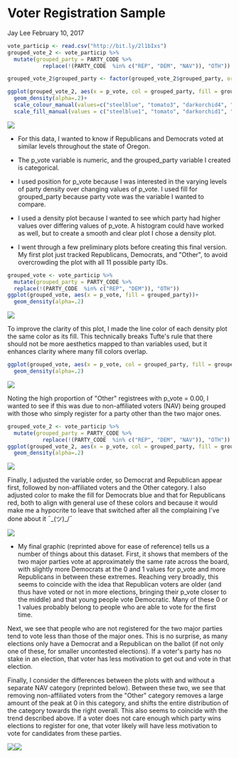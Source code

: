 Voter Registration Sample
================
Jay Lee
February 10, 2017

``` r
vote_particip <- read.csv("http://bit.ly/2l1bIxs")
grouped_vote_2 <- vote_particip %>%
  mutate(grouped_party = PARTY_CODE %>%
           replace(!(PARTY_CODE  %in% c("REP", "DEM", "NAV")), "OTH"))

grouped_vote_2$grouped_party <- factor(grouped_vote_2$grouped_party, ordered = TRUE, levels = c("DEM", "REP", "NAV", "OTH"))

ggplot(grouped_vote_2, aes(x = p_vote, col = grouped_party, fill = grouped_party))+
  geom_density(alpha=.2)+
  scale_colour_manual(values=c("steelblue", "tomato3", "darkorchid4", "springgreen4"))+
  scale_fill_manual(values = c("steelblue1", "tomato", "darkorchid1", "springgreen1"))
```

![](hw_0_data_viz_files/figure-markdown_github/unnamed-chunk-1-1.png)

-   For this data, I wanted to know if Republicans and Democrats voted at similar levels throughout the state of Oregon.

-   The p\_vote variable is numeric, and the grouped\_party variable I created is categorical.

-   I used position for p\_vote because I was interested in the varying levels of party density over changing values of p\_vote. I used fill for grouped\_party because party vote was the variable I wanted to compare.

-   I used a density plot because I wanted to see which party had higher values over differing values of p\_vote. A histogram could have worked as well, but to create a smooth and clear plot I chose a density plot.

-   I went through a few preliminary plots before creating this final version. My first plot just tracked Republicans, Democrats, and "Other", to avoid overcrowding the plot with all 11 possible party IDs.

``` r
grouped_vote <- vote_particip %>%
  mutate(grouped_party = PARTY_CODE %>%
  replace(!(PARTY_CODE  %in% c("REP", "DEM")), "OTH"))
ggplot(grouped_vote, aes(x = p_vote, fill = grouped_party))+
  geom_density(alpha=.2)
```

![](hw_0_data_viz_files/figure-markdown_github/unnamed-chunk-2-1.png)

To improve the clarity of this plot, I made the line color of each density plot the same color as its fill. This technically breaks Tufte's rule that there should not be more aesthetics mapped to than variables used, but it enhances clarity where many fill colors overlap.

``` r
ggplot(grouped_vote, aes(x = p_vote, col = grouped_party, fill = grouped_party))+
  geom_density(alpha=.2)
```

![](hw_0_data_viz_files/figure-markdown_github/unnamed-chunk-3-1.png)

Noting the high proportion of "Other" registrees with p\_vote = 0.00, I wanted to see if this was due to non-affiliated voters (NAV) being grouped with those who simply register for a party other than the two major ones.

``` r
grouped_vote_2 <- vote_particip %>%
  mutate(grouped_party = PARTY_CODE %>%
           replace(!(PARTY_CODE  %in% c("REP", "DEM", "NAV")), "OTH"))
ggplot(grouped_vote_2, aes(x = p_vote, col = grouped_party, fill = grouped_party))+
  geom_density(alpha=.2)
```

![](hw_0_data_viz_files/figure-markdown_github/unnamed-chunk-4-1.png)

Finally, I adjusted the variable order, so Democrat and Republican appear first, followed by non-affiliated voters and the Other category. I also adjusted color to make the fill for Democrats blue and that for Republicans red, both to align with general use of these colors and because it would make me a hypocrite to leave that switched after all the complaining I've done about it ¯\_(ツ)\_/¯

![](hw_0_data_viz_files/figure-markdown_github/unnamed-chunk-5-1.png)

-   My final graphic (reprinted above for ease of reference) tells us a number of things about this dataset. First, it shows that members of the two major parties vote at approximately the same rate across the board, with slightly more Democrats at the 0 and 1 values for p\_vote and more Republicans in between these extremes. Reaching very broadly, this seems to coincide with the idea that Republican voters are older (and thus have voted or not in more elections, bringing their p\_vote closer to the middle) and that young people vote Democratic. Many of these 0 or 1 values probably belong to people who are able to vote for the first time.

Next, we see that people who are not registered for the two major parties tend to vote less than those of the major ones. This is no surprise, as many elections only have a Democrat and a Republican on the ballot (if not only one of these, for smaller uncontested elections). If a voter's party has no stake in an election, that voter has less motivation to get out and vote in that election.

Finally, I consider the differences between the plots with and without a separate NAV category (reprinted below). Between these two, we see that removing non-affiliated voters from the "Other" category removes a large amount of the peak at 0 in this category, and shifts the entire distribution of the category towards the right overall. This also seems to coincide with the trend described above. If a voter does not care enough which party wins elections to register for one, that voter likely will have less motivation to vote for candidates from these parties.

![](hw_0_data_viz_files/figure-markdown_github/unnamed-chunk-6-1.png)![](hw_0_data_viz_files/figure-markdown_github/unnamed-chunk-6-2.png)
